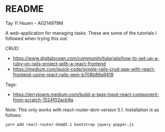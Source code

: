 # README
Tay Yi Hsuen - A0214979M

A web-application for managing tasks. These are some of the tutorials I followed when trying this out:

CRUD:
* https://www.digitalocean.com/community/tutorials/how-to-set-up-a-ruby-on-rails-project-with-a-react-frontend
* https://medium.com/quick-code/simple-rails-crud-app-with-react-frontend-using-react-rails-gem-b708b89a9419

Tags:
* https://jerrylowm.medium.com/build-a-tags-input-react-component-from-scratch-1524f02acb9a

Note: This only works with react-router-dom version 5.1. Installation is as follows:
```
yarn add react-router-dom@5.1 bootstrap jquery popper.js
```
